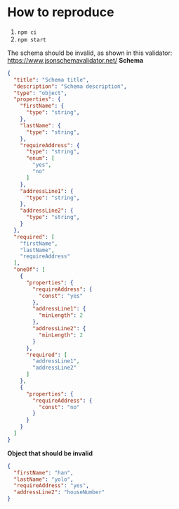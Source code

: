 # How to reproduce
1. `npm ci` 
2. `npm start`


The schema should be invalid, as shown in this validator:  https://www.jsonschemavalidator.net/
**Schema**
```json
{
  "title": "Schema title",
  "description": "Schema description",
  "type": "object",
  "properties": {
    "firstName": {
      "type": "string",
    },
    "lastName": {
      "type": "string",
    },
    "requireAddress": {
      "type": "string",
      "enum": [
        "yes",
        "no"
      ]
    },
    "addressLine1": {
      "type": "string",
    },
    "addressLine2": {
      "type": "string",
    }
  },
  "required": [
    "firstName",
    "lastName",
    "requireAddress"
  ],
  "oneOf": [
    {
      "properties": {
        "requireAddress": {
          "const": "yes"
        },
        "addressLine1": {
          "minLength": 2
        },
        "addressLine2": {
          "minLength": 2
        }
      },
      "required": [
        "addressLine1",
        "addressLine2"
      ]
    },
    {
      "properties": {
        "requireAddress": {
          "const": "no"
        }
      }
    }
  ]
}
```

**Object that should be invalid**
```json
{
  "firstName": "han",
  "lastName": "yolo",
  "requireAddress": "yes",
  "addressLine2": "houseNumber"
}
```